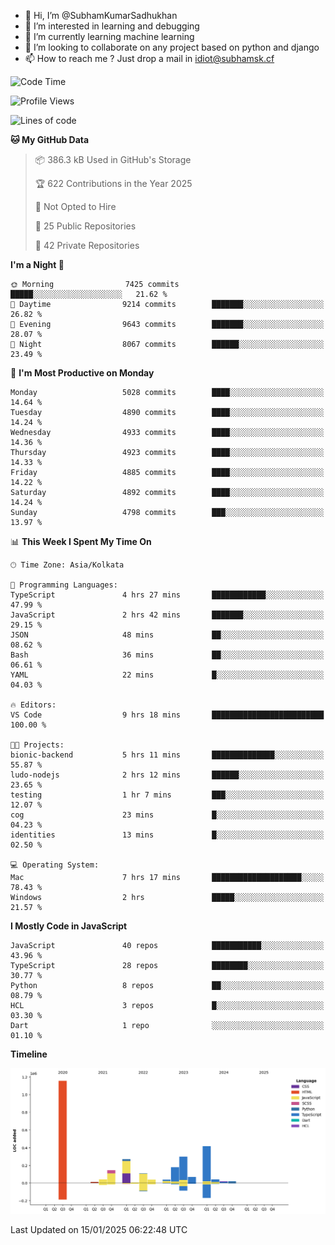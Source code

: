 - 👋 Hi, I’m @SubhamKumarSadhukhan
- 👀 I’m interested in learning and debugging
- 🌱 I’m currently learning machine learning
- 💞️ I’m looking to collaborate on any project based on python and django
- 📫 How to reach me ?
      Just drop a mail in idiot@subhamsk.cf

<!---
SubhamKumarSadhukhan/SubhamKumarSadhukhan is a ✨ special ✨ repository because its `README.md` (this file) appears on your GitHub profile.
You can click the Preview link to take a look at your changes.
--->


<!--START_SECTION:waka-->
![Code Time](http://img.shields.io/badge/Code%20Time-2%2C706%20hrs%2016%20mins-blue)

![Profile Views](http://img.shields.io/badge/Profile%20Views-0-blue)

![Lines of code](https://img.shields.io/badge/From%20Hello%20World%20I%27ve%20Written-2.8%20million%20lines%20of%20code-blue)

**🐱 My GitHub Data** 

> 📦 386.3 kB Used in GitHub's Storage 
 > 
> 🏆 622 Contributions in the Year 2025
 > 
> 🚫 Not Opted to Hire
 > 
> 📜 25 Public Repositories 
 > 
> 🔑 42 Private Repositories 
 > 
**I'm a Night 🦉** 

```text
🌞 Morning                7425 commits        █████░░░░░░░░░░░░░░░░░░░░   21.62 % 
🌆 Daytime                9214 commits        ███████░░░░░░░░░░░░░░░░░░   26.82 % 
🌃 Evening                9643 commits        ███████░░░░░░░░░░░░░░░░░░   28.07 % 
🌙 Night                  8067 commits        ██████░░░░░░░░░░░░░░░░░░░   23.49 % 
```
📅 **I'm Most Productive on Monday** 

```text
Monday                   5028 commits        ████░░░░░░░░░░░░░░░░░░░░░   14.64 % 
Tuesday                  4890 commits        ████░░░░░░░░░░░░░░░░░░░░░   14.24 % 
Wednesday                4933 commits        ████░░░░░░░░░░░░░░░░░░░░░   14.36 % 
Thursday                 4923 commits        ████░░░░░░░░░░░░░░░░░░░░░   14.33 % 
Friday                   4885 commits        ████░░░░░░░░░░░░░░░░░░░░░   14.22 % 
Saturday                 4892 commits        ████░░░░░░░░░░░░░░░░░░░░░   14.24 % 
Sunday                   4798 commits        ███░░░░░░░░░░░░░░░░░░░░░░   13.97 % 
```


📊 **This Week I Spent My Time On** 

```text
🕑︎ Time Zone: Asia/Kolkata

💬 Programming Languages: 
TypeScript               4 hrs 27 mins       ████████████░░░░░░░░░░░░░   47.99 % 
JavaScript               2 hrs 42 mins       ███████░░░░░░░░░░░░░░░░░░   29.15 % 
JSON                     48 mins             ██░░░░░░░░░░░░░░░░░░░░░░░   08.62 % 
Bash                     36 mins             ██░░░░░░░░░░░░░░░░░░░░░░░   06.61 % 
YAML                     22 mins             █░░░░░░░░░░░░░░░░░░░░░░░░   04.03 % 

🔥 Editors: 
VS Code                  9 hrs 18 mins       █████████████████████████   100.00 % 

🐱‍💻 Projects: 
bionic-backend           5 hrs 11 mins       ██████████████░░░░░░░░░░░   55.87 % 
ludo-nodejs              2 hrs 12 mins       ██████░░░░░░░░░░░░░░░░░░░   23.65 % 
testing                  1 hr 7 mins         ███░░░░░░░░░░░░░░░░░░░░░░   12.07 % 
cog                      23 mins             █░░░░░░░░░░░░░░░░░░░░░░░░   04.23 % 
identities               13 mins             █░░░░░░░░░░░░░░░░░░░░░░░░   02.50 % 

💻 Operating System: 
Mac                      7 hrs 17 mins       ████████████████████░░░░░   78.43 % 
Windows                  2 hrs               █████░░░░░░░░░░░░░░░░░░░░   21.57 % 
```

**I Mostly Code in JavaScript** 

```text
JavaScript               40 repos            ███████████░░░░░░░░░░░░░░   43.96 % 
TypeScript               28 repos            ████████░░░░░░░░░░░░░░░░░   30.77 % 
Python                   8 repos             ██░░░░░░░░░░░░░░░░░░░░░░░   08.79 % 
HCL                      3 repos             █░░░░░░░░░░░░░░░░░░░░░░░░   03.30 % 
Dart                     1 repo              ░░░░░░░░░░░░░░░░░░░░░░░░░   01.10 % 
```



**Timeline**

![Lines of Code chart](https://raw.githubusercontent.com/SubhamKumarSadhukhan/SubhamKumarSadhukhan/main/assets/bar_graph.png)


 Last Updated on 15/01/2025 06:22:48 UTC
<!--END_SECTION:waka-->
